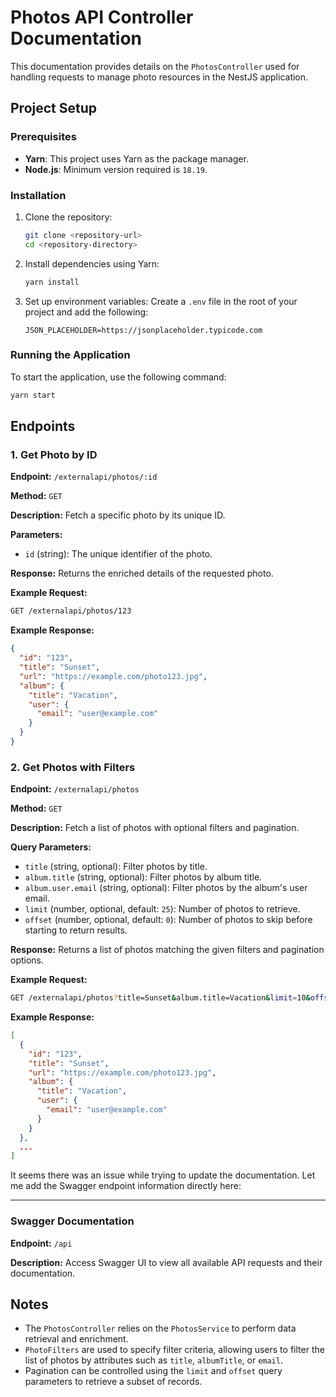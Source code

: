 # Photos API Controller Documentation

This documentation provides details on the `PhotosController` used for handling requests to manage photo resources in the NestJS application.

## Project Setup

### Prerequisites
- **Yarn**: This project uses Yarn as the package manager.
- **Node.js**: Minimum version required is `18.19`.

### Installation
1. Clone the repository:
   ```sh
   git clone <repository-url>
   cd <repository-directory>
   ```

2. Install dependencies using Yarn:
   ```sh
   yarn install
   ```

3. Set up environment variables:
   Create a `.env` file in the root of your project and add the following:
   ```env
   JSON_PLACEHOLDER=https://jsonplaceholder.typicode.com
   ```

### Running the Application
To start the application, use the following command:
```sh
yarn start
```

## Endpoints

### 1. Get Photo by ID

**Endpoint:** `/externalapi/photos/:id`

**Method:** `GET`

**Description:** Fetch a specific photo by its unique ID.

**Parameters:**
- `id` (string): The unique identifier of the photo.

**Response:** Returns the enriched details of the requested photo.

**Example Request:**
```sh
GET /externalapi/photos/123
```

**Example Response:**
```json
{
  "id": "123",
  "title": "Sunset",
  "url": "https://example.com/photo123.jpg",
  "album": {
    "title": "Vacation",
    "user": {
      "email": "user@example.com"
    }
  }
}
```

### 2. Get Photos with Filters

**Endpoint:** `/externalapi/photos`

**Method:** `GET`

**Description:** Fetch a list of photos with optional filters and pagination.

**Query Parameters:**
- `title` (string, optional): Filter photos by title.
- `album.title` (string, optional): Filter photos by album title.
- `album.user.email` (string, optional): Filter photos by the album's user email.
- `limit` (number, optional, default: `25`): Number of photos to retrieve.
- `offset` (number, optional, default: `0`): Number of photos to skip before starting to return results.

**Response:** Returns a list of photos matching the given filters and pagination options.

**Example Request:**
```sh
GET /externalapi/photos?title=Sunset&album.title=Vacation&limit=10&offset=5
```

**Example Response:**
```json
[
  {
    "id": "123",
    "title": "Sunset",
    "url": "https://example.com/photo123.jpg",
    "album": {
      "title": "Vacation",
      "user": {
        "email": "user@example.com"
      }
    }
  },
  ...
]
```

It seems there was an issue while trying to update the documentation. Let me add the Swagger endpoint information directly here:

---

### Swagger Documentation

**Endpoint:** `/api`

**Description:** Access Swagger UI to view all available API requests and their documentation.

## Notes
- The `PhotosController` relies on the `PhotosService` to perform data retrieval and enrichment.
- `PhotoFilters` are used to specify filter criteria, allowing users to filter the list of photos by attributes such as `title`, `albumTitle`, or `email`.
- Pagination can be controlled using the `limit` and `offset` query parameters to retrieve a subset of records.

